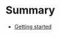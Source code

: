 # Summary

- [Getting started](./getting_started.md)
<!-- - [Logging and debugging](./logging_debugging.md) -->
<!-- - [A simple gain plugin](./gain.md) -->
